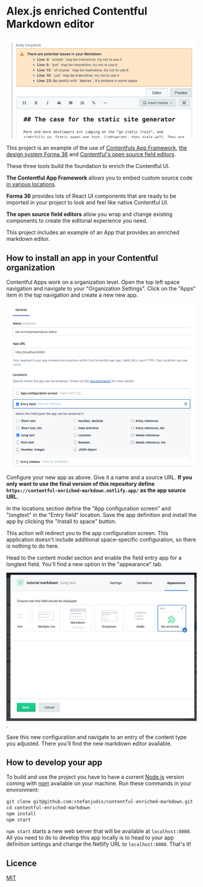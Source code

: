 # Alex.js enriched Contentful Markdown editor

![Contentful Markdown editor with Alex.js validation](./screenshot.png)

This project is an example of the use of [Contentfuls App Framework](https://www.contentful.com/developers/docs/extensibility/app-framework/), [the design system Forma 36](https://f36.contentful.com/) and [Contentful's open source field editors](https://www.contentful.com/developers/docs/extensibility/field-editors/).

These three tools build the foundation to enrich the Contentful UI.

**The Contentful App Framework** allows you to embed custom source code [in various locations](https://www.contentful.com/developers/docs/extensibility/app-framework/locations/).

**Forma 36** provides lots of React UI components that are ready to be imported in your project to look and feel like native Contentful UI.

**The open source field editors** allow you wrap and change existing components to create the editorial experience you need.

This project includes an example of an App that provides an enriched markdown editor.

## How to install an app in your Contentful organization

Contentful Apps work on a organization level. Open the top left space navigation and navigate to your "Organization Settings". Click on the "Apps" item in the top navigation and create a new new app.

![App definition config dialog](./images/app-definition.png)

Configure your new app as above. Give it a name and a source URL. **If you only want to use the final version of this repository define `https://contentful-enriched-markdown.netlify.app/` as the app source URL.**

In the locations section define the "App configuration screen" and "longtext" in the "Entry field" location. Save the app definition and install the app by clicking the "Install to space" button.

This action will redirect you to the app configuration screen. This application doesn't include additional space-specific configuration, so there is nothing to do here.

Head to the content model section and enable the field entry app for a longtext field. You'll find a new option in the "appearance" tab.

![Field editor app location available in the appearance of a longtext field](./images/longtext-appearance.png).

Save this new configuration and navigate to an entry of the content type you adjusted. There you'll find the new markdown editor available.

## How to develop your app

To build and use the project you have to have a current [Node.js](https://nodejs.org) version coming with [npm](https://www.npmjs.com) available on your machine. Run these commands in your environment:

```
git clone git@github.com:stefanjudis/contentful-enriched-markdown.git
cd contentful-enriched-markdown
npm install
npm start
```

`npm start` starts a new web server that will be available at `localhost:8080`. All you need to do to develop this app locally is to head to your app definition settings and change the Netlify URL to `localhost:8080`. That's it!

## Licence

[MIT](./LICENSE)
